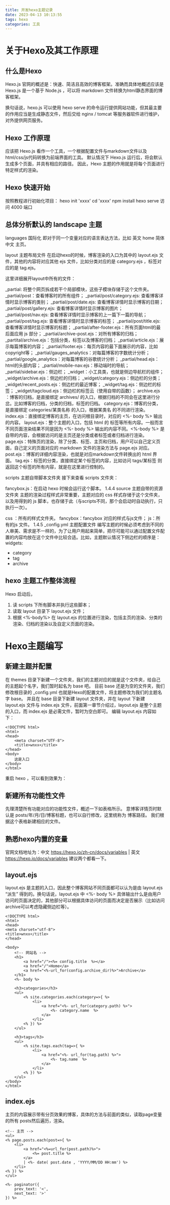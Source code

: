 ```yaml
---
title: 开发hexo主题记录
date: 2023-04-13 10:13:55
tags: hexo
categories: 工具
---
```

# 关于Hexo及其工作原理
## 什么是Hexo
Hexo.js 官网的概述是：快速、简洁且高效的博客框架。准确而具体地概述应该是 Hexo.js 是一个基于 Node.js ，可以将 markdown 文件转换为html静态界面的博客框架。

换句话说，hexo.js 可以使用 hexo serve 的命令运行提供网站功能，但其最主要的作用应当是生成静态文件，然后交给 nginx / tomcat 等服务器软件进行维护，对外提供网页服务。
## Hexo 工作原理
应该把 Hexo.js 看作一个工具，一个根据配置文件与markdown文件以及html/css/js代码转换为前端界面的工具。
默认情况下 Hexo.js 运行后，将会默认生成多个页面，并具有相应的路径。
因此，Hexo 主题的作用就是将每个页面进行特定样式的渲染。
## Hexo 快速开始
按照教程进行初始化项目：
hexo init 'xxxx'
cd 'xxxx'
npm install
hexo serve
访问 4000 端口
## 总体分析默认的 landscape 主题
languages 国际化
即对于同一个变量对应的语言表达方法，比如 英文 home 简体中文 主页。

layout 主题布局文件
在启动hexo的时候，博客渲染的入口为其中的 layout.ejs 文件，其他的内容将对应其他 ejs 文件，比如分类对应的是 category.ejs ，标签对应的是 tag.ejs。

这里详细展开layout中所有的文件：

_partial: 将整个网页拆成若干个局部模块，这些子模块存储于这个文件夹。
_partial/post：查看博客时的所有组件；
_partial/post/category.ejs: 查看博客详情时显示博客的类别；
_partial/post/date.ejs: 查看博客详情时显示博客的日期；
_partial/post/gallery.ejs: 查看博客详情时显示博客的图片；
_partial/post/nav.ejs: 查看博客详情时显示博客的上一篇下一篇的导航；
_partial/post/tag.ejs: 查看博客详情时显示博客的标签；
_partial/post/title.ejs: 查看博客详情时显示博客的标题；
_partial/after-footer.ejs：所有页面html的最后面应用 js 部分；
_partial/archive-post.ejs：对所有博客的归档；
_partital/archive.ejs：包括分类，标签以及博客的归档；
_partial/article.ejs：展示每篇博客的内容；
_partial/footer.ejs：每页内容的最下面展示的内容，比如copyright等；
_partial/gauges_analytics：对每篇博客的字数统计分析；
_partial/google_analytics：对每篇博客的谷歌统计分析；
_partial/head.ejs：html的头部内容；
_partial/mobile-nav.ejs：移动端时的导航；
_partial/sidebar.ejs：侧边栏；
_widget：小工具类，也就是侧边导航栏的组件；
_widget/archive.ejs：侧边栏的归档；
_widget/category.ejs：侧边栏的分类；
_widget/recent_posts.ejs：侧边栏的最近博客；
_widget/tag.ejs：侧边栏的标签；
_widget/tagcloud.ejs：侧边栏的标签云（使用自带的函数）；
archive.ejs ：博客的归档，是直接绑定 archives/ 的入口，根据归档的不同会在这里进行分岔。比如博客的归档，分类的归档，标签的归档。
category.ejs：博客的分类，是直接绑定 categories/某类名称 的入口，根据某类名 的不同进行渲染。
index.ejs：直接绑定博客的主页，在访问根目录时，对应的 <%- body %> 输出的内容。
layout.ejs：整个主题的入口，包括 html 的 <head> 标签等所有内容。一般而言不同页面渲染结果不同是因为 <%- body %> 输出的内容不同。<%-body %> 是自带的内容，会根据访问的是主页还是分类或者标签或者归档进行渲染。
page.ejs：特殊页的渲染，除了分类、标签、主页和归档，用户可以自己定义页面，自己定义的页面对应的 markdown 文件的渲染方法与 page.ejs 对应。
post.ejs：博客的详细内容渲染，也就是对应markdown文件转换出的 html 界面。
tag.ejs：标签的分类，直接绑定某个标签的内容，比如访问 tags/某标签 则返回这个标签的所有内容，就是在这里进行控制的。

scripts 主题自带脚本文件夹
接下来查看 scripts 文件夹：

fancybox.js：在启动 hexo 时候会运行这个脚本。
1.4.4 source 主题自带的资源文件夹
主题的渲染过程样式非常重要，主题对应的 css 样式存储于这个文件夹，以及用得到的 js 脚本，也存储于此（与scripts不同，那个会启动时自动执行，只执行一次）。

css ：所有的样式文件夹。
fancybox：fancybox 对应的样式与js文件；
js：所有的js 文件。
1.4.5 _config.yml 主题配置文件
编写主题的时候必须考虑到不同的人审美、需求是不一样的，为了让用户用起来简单，把尽可能可以通过配置文件配置的内容均放在这个文件中比较合适。比如，主题默认情况下侧边栏的顺序是：
widgets:
- category
- tag
- archive
## hexo 主题工作整体流程
Hexo 启动后，
1. 读 scripts 下所有脚本并执行这些脚本；
2. 读取 layout 目录下 layout.ejs 文件；
3. 根据 <%-body%> 在 layout.ejs 的位置进行渲染，包括主页的渲染、分类的渲染、归档的渲染以及自定义页面的渲染。

# Hexo主题编写
## 新建主题并配置
在 themes 目录下新建一个文件夹，我们的主题对应的就是这个文件夹，给自己的主题起个名字，我们暂时起名为 base 吧。
目前 base 还是为空的文件夹，我们修改根目录的 _config.yml 也就是Hexo的配置文件，将主题修改为我们的主题名字 base。
并且在 base 目录下新建 layout 文件夹，并在 layout 下新建 layout.ejs 文件与 index.ejs 文件，前面第一章节介绍过，layout.ejs 是整个主题的入口，而 index.ejs 是必需文件，暂时为空白即可。
编辑 layout.ejs 内容如下：
```
<!DOCTYPE html>
<html>
<head>
    <meta charset="UTF-8">
    <title>wnxx</title>
</head>
<body>
    这是入口
</body>
</html>
```
重启 hexo ，可以看到效果为：
## 新建所有功能性文件
先理清楚所有功能对应的功能性文件，概述一下如表格所示。
意博客详情页时默认是 posts/年/月/日/博客标题，也可以自行修改，这里统称为 博客路径。
我们根据这个表格新建相应的文件。
## 熟悉hexo内置的变量
官网文档地址为：中文 https://hexo.io/zh-cn/docs/variables | 英文 https://hexo.io/docs/variables 建议两个都看一下。
## layout.ejs
layout.ejs 是主题的入口，因此整个博客网站不同页面都可以认为是由 layout.ejs “派生” 得到的。换句话说，layout.ejs 中 <%- body %> 具体输出什么是由用户访问的页面决定的，其他部分可以根据具体访问的页面而决定是否展示（比如访问archive可以考虑隐藏侧边栏等）。
```
<!DOCTYPE html>
<html>
<head>
<meta charset="utf-8">
<title>wnxx</title>
</head>
 
<body>
    <!-- 网站名 -->
    <h1>
        <a href="/"><%= config.title  %></a>
        <a href="/">Home</a>
        <a href="<%-url_for(config.archive_dir)%>">Archive</a>
    </h1>
    <%- body %> 

    <h3>categories</h3>
    <ul>
        <% site.categories.each(category=>{ %>
            <li>
                <a href="<%- url_for(category.path) %>">
                    <%- category.name  %> 
                </a>
            </li>
        <% }) %>
    </ul>

    <h3>tags</h3>
    <ul>
        <% site.tags.each(tag=>{ %>
            <li>
                <a href="<%- url_for(tag.path) %>">
                    <%- tag.name  %> 
                </a>
            </li>
        <% }) %>
    </ul>
</body>
</html>
```
## index.ejs
主页的内容展示带有分页效果的博客，具体的方法与前面的类似，读取page变量的所有 posts然后遍历，渲染。
```
<!-- 主页 -->
<ul>
<% page.posts.each(post=>{ %>
    <li>
        <a href="<%=url_for(post.path)%>">
            <%= post.title %>
        </a>
        | <%- date( post.date , 'YYYY/MM/DD HH:mm') %> 
    </li>
<% }) %>
</ul>

<%- paginator({
    prev_text: '<',
    next_text: '>'
}) %>
```